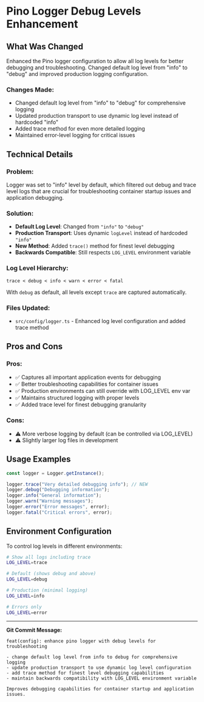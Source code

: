 # Pino Logger Debug Levels Enhancement

## What Was Changed

Enhanced the Pino logger configuration to allow all log levels for better debugging and troubleshooting. Changed default log level from "info" to "debug" and improved production logging configuration.

### Changes Made:

- Changed default log level from "info" to "debug" for comprehensive logging
- Updated production transport to use dynamic log level instead of hardcoded "info"
- Added trace method for even more detailed logging
- Maintained error-level logging for critical issues

## Technical Details

### Problem:

Logger was set to "info" level by default, which filtered out debug and trace level logs that are crucial for troubleshooting container startup issues and application debugging.

### Solution:

- **Default Log Level**: Changed from `"info"` to `"debug"`
- **Production Transport**: Uses dynamic `logLevel` instead of hardcoded `"info"`
- **New Method**: Added `trace()` method for finest level debugging
- **Backwards Compatible**: Still respects `LOG_LEVEL` environment variable

### Log Level Hierarchy:

```
trace < debug < info < warn < error < fatal
```

With `debug` as default, all levels except `trace` are captured automatically.

### Files Updated:

- `src/config/logger.ts` - Enhanced log level configuration and added trace method

## Pros and Cons

### Pros:

- ✅ Captures all important application events for debugging
- ✅ Better troubleshooting capabilities for container issues
- ✅ Production environments can still override with LOG_LEVEL env var
- ✅ Maintains structured logging with proper levels
- ✅ Added trace level for finest debugging granularity

### Cons:

- ⚠️ More verbose logging by default (can be controlled via LOG_LEVEL)
- ⚠️ Slightly larger log files in development

## Usage Examples

```typescript
const logger = Logger.getInstance();

logger.trace("Very detailed debugging info"); // NEW
logger.debug("Debugging information");
logger.info("General information");
logger.warn("Warning messages");
logger.error("Error messages", error);
logger.fatal("Critical errors", error);
```

## Environment Configuration

To control log levels in different environments:

```bash
# Show all logs including trace
LOG_LEVEL=trace

# Default (shows debug and above)
LOG_LEVEL=debug

# Production (minimal logging)
LOG_LEVEL=info

# Errors only
LOG_LEVEL=error
```

---

**Git Commit Message:**

```
feat(config): enhance pino logger with debug levels for troubleshooting

- change default log level from info to debug for comprehensive logging
- update production transport to use dynamic log level configuration
- add trace method for finest level debugging capabilities
- maintain backwards compatibility with LOG_LEVEL environment variable

Improves debugging capabilities for container startup and application issues.
```
